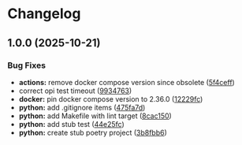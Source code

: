 # Changelog

## 1.0.0 (2025-10-21)


### Bug Fixes

* **actions:** remove docker compose version since obsolete ([5f4ceff](https://github.com/opiproject/actions/commit/5f4ceffdf580ad70ae711039281db66d0b890616))
* correct opi test timeout ([9934763](https://github.com/opiproject/actions/commit/993476347c2dc6c52e85dc16f72783be9f99cf0c))
* **docker:** pin docker compose version to 2.36.0 ([12229fc](https://github.com/opiproject/actions/commit/12229fcc3f5999bea64f528a47b89ce2fd62af8a))
* **python:** add .gitignore items ([475fa7d](https://github.com/opiproject/actions/commit/475fa7db973a9721ecc7f0c196f20fb2d1c78f84))
* **python:** add Makefile with lint target ([8cac150](https://github.com/opiproject/actions/commit/8cac150e49da6b4d19fb81e92f6a956ebd8eb3ab))
* **python:** add stub test ([44e25fc](https://github.com/opiproject/actions/commit/44e25fc7c8992e85f2816039c0d314d672fa1a6f))
* **python:** create stub poetry project ([3b8fbb6](https://github.com/opiproject/actions/commit/3b8fbb6492f73baddf72ba4378088b4d24ae928f))
